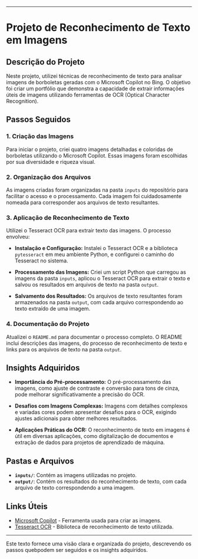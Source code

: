 
---

# Projeto de Reconhecimento de Texto em Imagens

## Descrição do Projeto

Neste projeto, utilizei técnicas de reconhecimento de texto para analisar imagens de borboletas geradas com o Microsoft Copilot no Bing. O objetivo foi criar um portfólio que demonstra a capacidade de extrair informações úteis de imagens utilizando ferramentas de OCR (Optical Character Recognition).

## Passos Seguidos

### 1. Criação das Imagens
Para iniciar o projeto, criei quatro imagens detalhadas e coloridas de borboletas utilizando o Microsoft Copilot. Essas imagens foram escolhidas por sua diversidade e riqueza visual.

### 2. Organização dos Arquivos
As imagens criadas foram organizadas na pasta `inputs` do repositório para facilitar o acesso e o processamento. Cada imagem foi cuidadosamente nomeada para corresponder aos arquivos de texto resultantes.

### 3. Aplicação de Reconhecimento de Texto
Utilizei o Tesseract OCR para extrair texto das imagens. O processo envolveu:

- **Instalação e Configuração:**
  Instalei o Tesseract OCR e a biblioteca `pytesseract` em meu ambiente Python, e configurei o caminho do Tesseract no sistema.

- **Processamento das Imagens:**
  Criei um script Python que carregou as imagens da pasta `inputs`, aplicou o Tesseract OCR para extrair o texto e salvou os resultados em arquivos de texto na pasta `output`.

- **Salvamento dos Resultados:**
  Os arquivos de texto resultantes foram armazenados na pasta `output`, com cada arquivo correspondendo ao texto extraído de uma imagem.

### 4. Documentação do Projeto
Atualizei o `README.md` para documentar o processo completo. O README inclui descrições das imagens, do processo de reconhecimento de texto e links para os arquivos de texto na pasta `output`.

## Insights Adquiridos

- **Importância do Pré-processamento:**
  O pré-processamento das imagens, como ajuste de contraste e conversão para tons de cinza, pode melhorar significativamente a precisão do OCR.

- **Desafios com Imagens Complexas:**
  Imagens com detalhes complexos e variadas cores podem apresentar desafios para o OCR, exigindo ajustes adicionais para obter melhores resultados.

- **Aplicações Práticas do OCR:**
  O reconhecimento de texto em imagens é útil em diversas aplicações, como digitalização de documentos e extração de dados para projetos de aprendizado de máquina.

## Pastas e Arquivos

- **`inputs/`**: Contém as imagens utilizadas no projeto.
- **`output/`**: Contém os resultados do reconhecimento de texto, com cada arquivo de texto correspondendo a uma imagem.

## Links Úteis

- [Microsoft Copilot](https://www.bing.com/covid) - Ferramenta usada para criar as imagens.
- [Tesseract OCR](https://github.com/tesseract-ocr/tesseract) - Biblioteca de reconhecimento de texto utilizada.

---

Este texto fornece uma visão clara e organizada do projeto, descrevendo os passos quebpodem ser seguidos e os insights adquiridos.
